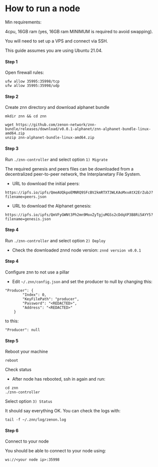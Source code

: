 # How to run a node

Min requirements:

4cpu, 16GB ram (yes, 16GB ram MINIMUM is required to avoid swapping).

You will need to set up a VPS and connect via SSH.

This guide assumes you are using Ubuntu 21.04.

#### Step 1

Open firewall rules:

```
ufw allow 35995:35998/tcp
ufw allow 35995:35998/udp
```

#### Step 2

Create znn directory and download alphanet bundle

```
mkdir znn && cd znn
```

```
wget https://github.com/zenon-network/znn-bundle/releases/download/v0.0.1-alphanet/znn-alphanet-bundle-linux-amd64.zip
unzip znn-alphanet-bundle-linux-amd64.zip
```

#### Step 3

Run `./znn-controller` and select option `1) Migrate`

The required genesis and peers files can be downloaded from a decentralized peer-to-peer network, the Interplanetary File System.

* URL to download the initial peers:

```
https://ipfs.io/ipfs/QmeAUQkpoEMNRQ9SFcBV2kmRTXT3WLKAoMxvAtX2ErZubJ?filename=peers.json
```

* URL to download the Alphanet genesis:

```
https://ipfs.io/ipfs/QmVFyGWNt3Ph2mn9MoxZyTgjuMGSs2cDdqXP3B8Ri5AYY5?filename=genesis.json
```

#### Step 4

Run `./znn-controller` and select option `2) Deploy`

* Check the downloaded znnd node version: `znnd version v0.0.1`

#### Step 4

Configure znn to not use a pillar

* Edit `~/.znn/config.json` and set the producer to null by changing this:

```
"Producer": {
        "Index": 0,
        "KeyFilePath": "producer",
        "Password": "<REDACTED>",
        "Address": "<REDACTED>"
    }
```

to this:

```
"Producer": null
```

#### Step 5

Reboot your machine

```
reboot
```

Check status

* After node has rebooted, ssh in again and run:

```
cd znn
./znn-controller
```

Select option `3) Status`

It should say everything OK. You can check the logs with:

```
tail -f ~/.znn/log/zenon.log
```

#### Step 6

Connect to your node

You should be able to connect to your node using:

`ws://<your node ip>:35998`
